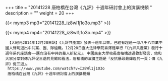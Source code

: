 +++
title = "20141228  唐柏橋在台灣《九評》十週年研討會上的演講視頻 "
description = ""
weight = 20
+++

{{< mymp3 mp3="20141228_iz8wl1j1o3o.mp3" >}}

{{< mymp4 mp4="20141228_iz8wl1j1o3o.mp4" >}}

     【大紀元2014年12月28日訊】《九評共產黨》發表十週年以來，己經有超過一億八千八百萬中國人聲明退出中共黨、團、隊組織。12月28日臺大法律學院霖澤館舉行「《九評共產黨》發行十週年系列座談會──邁向沒有中共的華人新紀元」，中國民主大學校長唐柏橋透過錄影發言，他和大家分享對傳九評促三退的見聞和看法，唐柏橋的演講主題是「反抗暴政最輝煌的一頁：傳《九評》促三退」。 
     https://www.youtube.com/watch?v=Iz8Wl1j1O3o 
     唐柏橋在台灣《九評》十週年研討會上的演講視頻 
